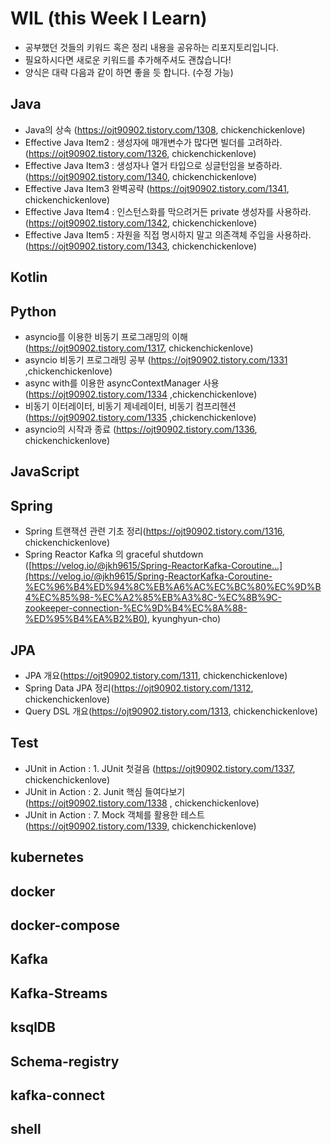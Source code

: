# WIL (this Week I Learn)
- 공부했던 것들의 키워드 혹은 정리 내용을 공유하는 리포지토리입니다.
- 필요하시다면 새로운 키워드를 추가해주셔도 괜찮습니다! 
- 양식은 대략 다음과 같이 하면 좋을 듯 합니다. (수정 가능)
  

## Java
- Java의 상속 (https://ojt90902.tistory.com/1308, chickenchickenlove)
- Effective Java Item2 : 생성자에 매개변수가 많다면 빌더를 고려하라. (https://ojt90902.tistory.com/1326, chickenchickenlove)
- Effective Java Item3 : 생성자나 열거 타입으로 싱글턴임을 보증하라. (https://ojt90902.tistory.com/1340, chickenchickenlove)
- Effective Java Item3 완벽공략 (https://ojt90902.tistory.com/1341, chickenchickenlove)
- Effective Java Item4 : 인스턴스화를 막으려거든 private 생성자를 사용하라. (https://ojt90902.tistory.com/1342, chickenchickenlove)
- Effective Java Item5 : 자원을 직접 명시하지 말고 의존객체 주입을 사용하라. (https://ojt90902.tistory.com/1343, chickenchickenlove) 


## Kotlin



## Python
- asyncio를 이용한 비동기 프로그래밍의 이해 (https://ojt90902.tistory.com/1317, chickenchickenlove)
- asyncio 비동기 프로그래밍 공부 (https://ojt90902.tistory.com/1331 ,chickenchickenlove)
- async with를 이용한 asyncContextManager 사용(https://ojt90902.tistory.com/1334 ,chickenchickenlove)
- 비동기 이터레이터, 비동기 제네레이터, 비동기 컴프리헨션(https://ojt90902.tistory.com/1335 ,chickenchickenlove)
- asyncio의 시작과 종료 (https://ojt90902.tistory.com/1336, chickenchickenlove)


## JavaScript



## Spring
- Spring 트랜잭션 관련 기초 정리(https://ojt90902.tistory.com/1316, chickenchickenlove)
- Spring Reactor Kafka 의 graceful shutdown ([https://velog.io/@jkh9615/Spring-ReactorKafka-Coroutine...](https://velog.io/@jkh9615/Spring-ReactorKafka-Coroutine-%EC%96%B4%ED%94%8C%EB%A6%AC%EC%BC%80%EC%9D%B4%EC%85%98-%EC%A2%85%EB%A3%8C-%EC%8B%9C-zookeeper-connection-%EC%9D%B4%EC%8A%88-%ED%95%B4%EA%B2%B0), kyunghyun-cho)


## JPA
- JPA 개요(https://ojt90902.tistory.com/1311, chickenchickenlove)
- Spring Data JPA 정리(https://ojt90902.tistory.com/1312, chickenchickenlove)
- Query DSL 개요(https://ojt90902.tistory.com/1313, chickenchickenlove)

## Test
- JUnit in Action : 1. JUnit 첫걸음 (https://ojt90902.tistory.com/1337, chickenchickenlove)
- JUnit in Action : 2. Junit 핵심 들여다보기 (https://ojt90902.tistory.com/1338 , chickenchickenlove)
- JUnit in Action : 7. Mock 객체를 활용한 테스트 (https://ojt90902.tistory.com/1339, chickenchickenlove) 


## kubernetes

## docker

## docker-compose

## Kafka

## Kafka-Streams

## ksqlDB

## Schema-registry

## kafka-connect

## shell

## 
